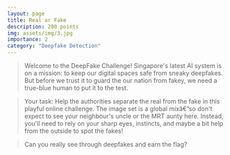 ```yaml
---
layout: page
title: Real or Fake
description: 200 points
img: assets/img/3.jpg
importance: 2
category: "Deepfake Detection"
---
```


> Welcome to the DeepFake Challenge! Singapore's latest AI system is on a mission: to keep our digital spaces safe from sneaky deepfakes. But before we trust it to guard the our nation from fakey, we need a true-blue human to put it to the test.

> Your task: Help the authorities separate the real from the fake in this playful online challenge. The image set is a global mixâ€”so don't expect to see your neighbour's uncle or the MRT aunty here. Instead, you'll need to rely on your sharp eyes, instincts, and maybe a bit help from the outside to spot the fakes!

> Can you really see through deepfakes and earn the flag?